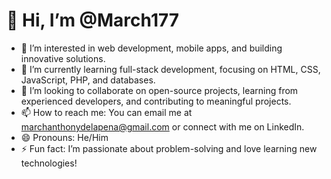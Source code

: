 # 👋 Hi, I’m @March177
- 👀 I’m interested in web development, mobile apps, and building innovative solutions.
- 🌱 I’m currently learning full-stack development, focusing on HTML, CSS, JavaScript, PHP, and databases.
- 💞️ I’m looking to collaborate on open-source projects, learning from experienced developers, and contributing to meaningful projects.
- 📫 How to reach me: You can email me at marchanthonydelapena@gmail.com or connect with me on LinkedIn.
- 😄 Pronouns: He/Him
- ⚡ Fun fact: I’m passionate about problem-solving and love learning new technologies!

